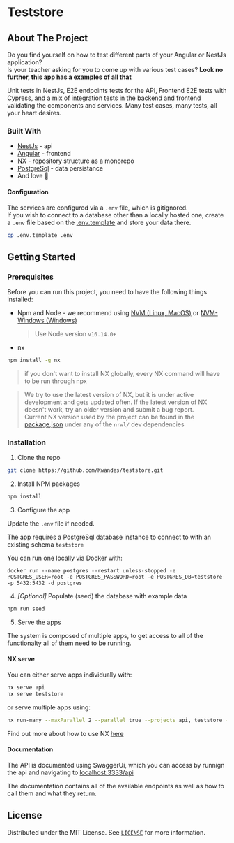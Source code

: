 # Teststore

## About The Project

Do you find yourself on how to test different parts of your Angular or NestJs application?\
Is your teacher asking for you to come up with various test cases?
**Look no further, this app has a examples of all that**

Unit tests in NestJs, E2E endpoints tests for the API, Frontend E2E tests with Cypress, and a mix of integration tests in the backend and frontend validating the components and services. Many test cases, many tests, all your heart desires.

### Built With

- [NestJs](https://nestjs.com/) - api
- [Angular](https://angular.io/) - frontend
- [NX](https://nx.dev/) - repository structure as a monorepo
- [PostgreSql](https://www.postgresql.org/) - data persistance
- And love 💖

#### Configuration

The services are configured via a `.env` file, which is gitignored.\
If you wish to connect to a database other than a locally hosted one, create a `.env` file based on the [.env.template](.env.template) and store your data there.

```sh
cp .env.template .env
```

## Getting Started

### Prerequisites

Before you can run this project, you need to have the following things installed:

- Npm and Node - we recommend using [NVM (Linux, MacOS)](https://github.com/nvm-sh/nvm#about) or [NVM-Windows (Windows)](https://github.com/coreybutler/nvm-windows#node-version-manager-nvm-for-windows)

  > Use Node version `v16.14.0+`

- nx

```sh
npm install -g nx
```

> if you don't want to install NX globally, every NX command will have to be run through npx

> We try to use the latest version of NX, but it is under active development and gets updated often. If the latest version of NX doesn't work, try an older version and submit a bug report.\
> Current NX version used by the project can be found in the [package.json](package.json) under any of the `nrwl/` dev dependencies

### Installation

1. Clone the repo

```sh
git clone https://github.com/Kwandes/teststore.git
```

2. Install NPM packages

```sh
npm install
```

3. Configure the app

Update the `.env` file if needed.

The app requires a PostgreSql database instance to connect to with an existing schema `teststore`

You can run one locally via Docker with:

```docker
docker run --name postgres --restart unless-stopped -e POSTGRES_USER=root -e POSTGRES_PASSWORD=root -e POSTGRES_DB=teststore -p 5432:5432 -d postgres
```

4. _[Optional]_ Populate (seed) the database with example data

```sh
npm run seed
```

5. Serve the apps

The system is composed of multiple apps, to get access to all of the functionalty all of them need to be running.

#### NX serve

You can either serve apps individually with:

```sh
nx serve api
nx serve teststore
```

or serve multiple apps using:

```sh
nx run-many --maxParallel 2 --parallel true --projects api, teststore --target serve
```

Find out more about how to use NX [here](https://nx.dev/latest/angular/getting-started/nx-cli)

#### Documentation

The API is documented using SwaggerUi, which you can access by runnign the api and navigating to [localhost:3333/api](http://localhost:3333/api)

The documentation contains all of the available endpoints as well as how to call them and what they return.

## License

Distributed under the MIT License. See [`LICENSE`](./LICENSE) for more information.
